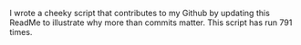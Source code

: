 I wrote a cheeky script that contributes to my Github by updating this ReadMe to illustrate why more than commits matter. This script has run 791 times.